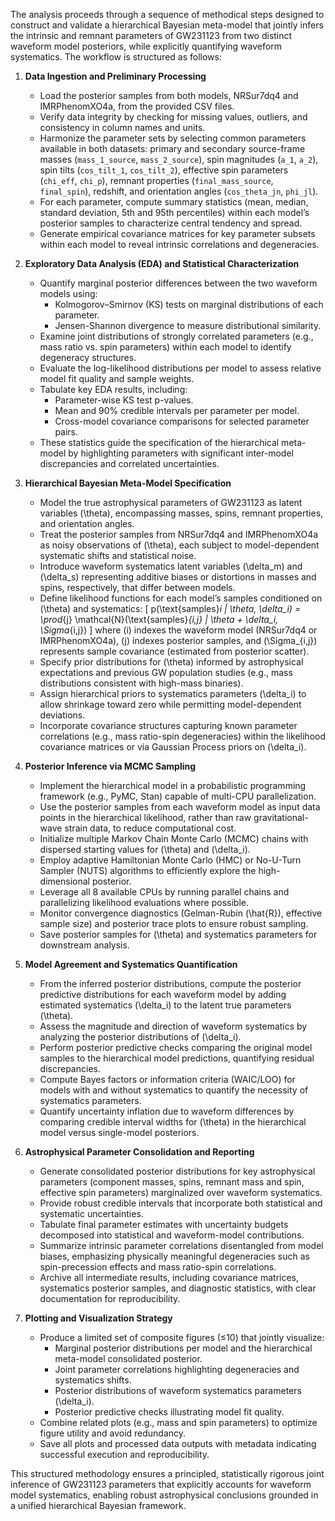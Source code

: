The analysis proceeds through a sequence of methodical steps designed to construct and validate a hierarchical Bayesian meta-model that jointly infers the intrinsic and remnant parameters of GW231123 from two distinct waveform model posteriors, while explicitly quantifying waveform systematics. The workflow is structured as follows:

1. **Data Ingestion and Preliminary Processing**

   - Load the posterior samples from both models, NRSur7dq4 and IMRPhenomXO4a, from the provided CSV files.
   - Verify data integrity by checking for missing values, outliers, and consistency in column names and units.
   - Harmonize the parameter sets by selecting common parameters available in both datasets: primary and secondary source-frame masses (`mass_1_source`, `mass_2_source`), spin magnitudes (`a_1`, `a_2`), spin tilts (`cos_tilt_1`, `cos_tilt_2`), effective spin parameters (`chi_eff`, `chi_p`), remnant properties (`final_mass_source`, `final_spin`), redshift, and orientation angles (`cos_theta_jn`, `phi_jl`).
   - For each parameter, compute summary statistics (mean, median, standard deviation, 5th and 95th percentiles) within each model’s posterior samples to characterize central tendency and spread.
   - Generate empirical covariance matrices for key parameter subsets within each model to reveal intrinsic correlations and degeneracies.

2. **Exploratory Data Analysis (EDA) and Statistical Characterization**

   - Quantify marginal posterior differences between the two waveform models using:
     - Kolmogorov–Smirnov (KS) tests on marginal distributions of each parameter.
     - Jensen-Shannon divergence to measure distributional similarity.
   - Examine joint distributions of strongly correlated parameters (e.g., mass ratio vs. spin parameters) within each model to identify degeneracy structures.
   - Evaluate the log-likelihood distributions per model to assess relative model fit quality and sample weights.
   - Tabulate key EDA results, including:
     - Parameter-wise KS test p-values.
     - Mean and 90% credible intervals per parameter per model.
     - Cross-model covariance comparisons for selected parameter pairs.
   - These statistics guide the specification of the hierarchical meta-model by highlighting parameters with significant inter-model discrepancies and correlated uncertainties.

3. **Hierarchical Bayesian Meta-Model Specification**

   - Model the true astrophysical parameters of GW231123 as latent variables \(\theta\), encompassing masses, spins, remnant properties, and orientation angles.
   - Treat the posterior samples from NRSur7dq4 and IMRPhenomXO4a as noisy observations of \(\theta\), each subject to model-dependent systematic shifts and statistical noise.
   - Introduce waveform systematics latent variables \(\delta_m\) and \(\delta_s\) representing additive biases or distortions in masses and spins, respectively, that differ between models.
   - Define likelihood functions for each model’s samples conditioned on \(\theta\) and systematics:
     \[
     p(\text{samples}_i | \theta, \delta_i) = \prod_{j} \mathcal{N}(\text{samples}_{i,j} | \theta + \delta_i, \Sigma_{i,j})
     \]
     where \(i\) indexes the waveform model (NRSur7dq4 or IMRPhenomXO4a), \(j\) indexes posterior samples, and \(\Sigma_{i,j}\) represents sample covariance (estimated from posterior scatter).
   - Specify prior distributions for \(\theta\) informed by astrophysical expectations and previous GW population studies (e.g., mass distributions consistent with high-mass binaries).
   - Assign hierarchical priors to systematics parameters \(\delta_i\) to allow shrinkage toward zero while permitting model-dependent deviations.
   - Incorporate covariance structures capturing known parameter correlations (e.g., mass ratio-spin degeneracies) within the likelihood covariance matrices or via Gaussian Process priors on \(\delta_i\).

4. **Posterior Inference via MCMC Sampling**

   - Implement the hierarchical model in a probabilistic programming framework (e.g., PyMC, Stan) capable of multi-CPU parallelization.
   - Use the posterior samples from each waveform model as input data points in the hierarchical likelihood, rather than raw gravitational-wave strain data, to reduce computational cost.
   - Initialize multiple Markov Chain Monte Carlo (MCMC) chains with dispersed starting values for \(\theta\) and \(\delta_i\).
   - Employ adaptive Hamiltonian Monte Carlo (HMC) or No-U-Turn Sampler (NUTS) algorithms to efficiently explore the high-dimensional posterior.
   - Leverage all 8 available CPUs by running parallel chains and parallelizing likelihood evaluations where possible.
   - Monitor convergence diagnostics (Gelman-Rubin \(\hat{R}\), effective sample size) and posterior trace plots to ensure robust sampling.
   - Save posterior samples for \(\theta\) and systematics parameters for downstream analysis.

5. **Model Agreement and Systematics Quantification**

   - From the inferred posterior distributions, compute the posterior predictive distributions for each waveform model by adding estimated systematics \(\delta_i\) to the latent true parameters \(\theta\).
   - Assess the magnitude and direction of waveform systematics by analyzing the posterior distributions of \(\delta_i\).
   - Perform posterior predictive checks comparing the original model samples to the hierarchical model predictions, quantifying residual discrepancies.
   - Compute Bayes factors or information criteria (WAIC/LOO) for models with and without systematics to quantify the necessity of systematics parameters.
   - Quantify uncertainty inflation due to waveform differences by comparing credible interval widths for \(\theta\) in the hierarchical model versus single-model posteriors.

6. **Astrophysical Parameter Consolidation and Reporting**

   - Generate consolidated posterior distributions for key astrophysical parameters (component masses, spins, remnant mass and spin, effective spin parameters) marginalized over waveform systematics.
   - Provide robust credible intervals that incorporate both statistical and systematic uncertainties.
   - Tabulate final parameter estimates with uncertainty budgets decomposed into statistical and waveform-model contributions.
   - Summarize intrinsic parameter correlations disentangled from model biases, emphasizing physically meaningful degeneracies such as spin-precession effects and mass ratio-spin correlations.
   - Archive all intermediate results, including covariance matrices, systematics posterior samples, and diagnostic statistics, with clear documentation for reproducibility.

7. **Plotting and Visualization Strategy**

   - Produce a limited set of composite figures (≤10) that jointly visualize:
     - Marginal posterior distributions per model and the hierarchical meta-model consolidated posterior.
     - Joint parameter correlations highlighting degeneracies and systematics shifts.
     - Posterior distributions of waveform systematics parameters \(\delta_i\).
     - Posterior predictive checks illustrating model fit quality.
   - Combine related plots (e.g., mass and spin parameters) to optimize figure utility and avoid redundancy.
   - Save all plots and processed data outputs with metadata indicating successful execution and reproducibility.

This structured methodology ensures a principled, statistically rigorous joint inference of GW231123 parameters that explicitly accounts for waveform model systematics, enabling robust astrophysical conclusions grounded in a unified hierarchical Bayesian framework.